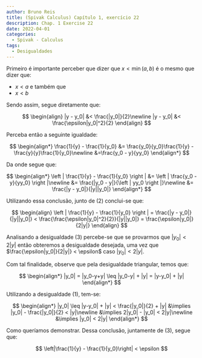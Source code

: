 ```yaml
---
author: Bruno Reis
title: (Spivak Calculus) Capítulo 1, exercício 22
description: Chap. 1 Exercise 22
date: 2022-04-01
categories:
  - Spivak - Calculus
tags:
  - Desigualdades
---
```

Primeiro é importante perceber que dizer que $x < \min(a,b)$ é o mesmo que dizer que:

- $x < a$ e também que
- $x < b$

Sendo assim, segue diretamente que:

$$
\begin{align}
    |y - y_0| &< \frac{|y_0|}{2}\newline
    |y - y_0| &< \frac{\epsilon|y_0|^2}{2}
\end{align}
$$

Perceba então a seguinte igualdade:

$$
\begin{align*}
   \frac{1}{y} - \frac{1}{y_0} &= 
   \frac{y_0}{y_0}\frac{1}{y} - \frac{y}{y}\frac{1}{y_0}\newline
   &=\frac{y_0 - y}{yy_0} 
\end{align*}
$$

Da onde segue que:

$$
\begin{align*}
   \left | \frac{1}{y} - \frac{1}{y_0} \right | &= \left | \frac{y_0 - y}{yy_0} \right |\newline
   &= \frac{|y_0 - y|}{\left | yy_0 \right |}\newline
   &= \frac{|y - y_0|}{|y||y_0|}
\end{align*}
$$

Utilizando essa conclusão, junto de (2) conclui-se que:

$$
\begin{align}
    \left | \frac{1}{y} - \frac{1}{y_0} \right | = \frac{|y - y_0|}{|y||y_0|} < \frac{\frac{\epsilon|y_0|^2}{2}}{|y||y_0|} = \frac{\epsilon|y_0|}{2|y|}
\end{align}
$$

Analisando a desigualdade (3) percebe-se que se provarmos que $|y_0| < 2|y|$ então obteremos a desigualdade desejada, uma vez que $\frac{\epsilon|y_0|}{2|y|} < \epsilon$ caso $|y_0| < 2|y|$.

Com tal finalidade, observe que pela desigualdade triangular, temos que:

$$
\begin{align*}
    |y_0| = |y_0-y+y| \leq |y_0-y| + |y| = |y-y_0| + |y|
\end{align*}
$$

Utilizando a desigualdade (1), tem-se:

$$
\begin{align*}
    |y_0| \leq |y-y_0| + |y| < \frac{|y_0|}{2} + |y|
    &\implies |y_0| - \frac{|y_0|}{2} < |y|\newline
    &\implies 2|y_0| - |y_0| < 2|y|\newline
    &\implies |y_0| < 2|y|
\end{align*}
$$

Como queríamos demonstrar. Dessa conclusão, juntamente de (3), segue que:

$$
\left|\frac{1}{y} - \frac{1}{y_0}\right| < \epsilon
$$
